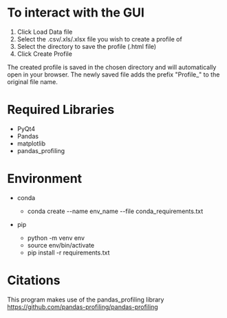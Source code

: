 # To interact with the GUI
1. Click Load Data file
2. Select the .csv/.xls/.xlsx file you wish to create a profile of
3. Select the directory to save the profile (.html file)
4. Click Create Profile

The created profile is saved in the chosen directory and will automatically open in your browser.
The newly saved file adds the prefix "Profile_" to the original file name.

# Required Libraries
- PyQt4
- Pandas
- matplotlib
- pandas_profiling

# Environment

* conda

  * conda create --name env_name --file conda_requirements.txt
* pip
  * python -m venv env
  * source env/bin/activate
  * pip install -r requirements.txt

# Citations
This program makes use of the pandas_profiling library
https://github.com/pandas-profiling/pandas-profiling